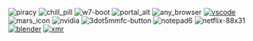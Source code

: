 ![piracy](https://88x31.kate.pet/piracy.png)
![chill_pill](https://88x31.kate.pet/chill_pill.gif)
![w7-boot](https://88x31.kate.pet/w7-boot.gif)
![portal_alt](https://88x31.kate.pet/portal_alt.jpg)
![any_browser](https://88x31.kate.pet/any_browser.gif)
[![vscode](https://88x31.kate.pet/vscode.gif)](https://code.visualstudio.com)
![mars_icon](https://anlucas.neocities.org/mars_icon.gif)
![nvidia](https://github.com/user-attachments/assets/98348528-b7e5-4ab1-b087-e8645ab88870)
![3dot5mmfc-button](https://github.com/user-attachments/assets/cf22ab3d-c016-4528-8e39-05829e72ce20)
![notepad6](https://github.com/user-attachments/assets/14af1d89-7f5e-4924-8272-1c2cf02c885d)
![netflix-88x31](https://github.com/user-attachments/assets/68e3e54c-0537-45ad-8e9b-905c6d832f2b)
[![blender](https://github.com/user-attachments/assets/584f3363-39ff-494d-ad19-e6dc9cfad8f9)](https://blender.org)
[![xmr](https://github.com/user-attachments/assets/3966cf82-142d-4efd-b5e6-92a93916e1ea)](https://getmonero.org)
